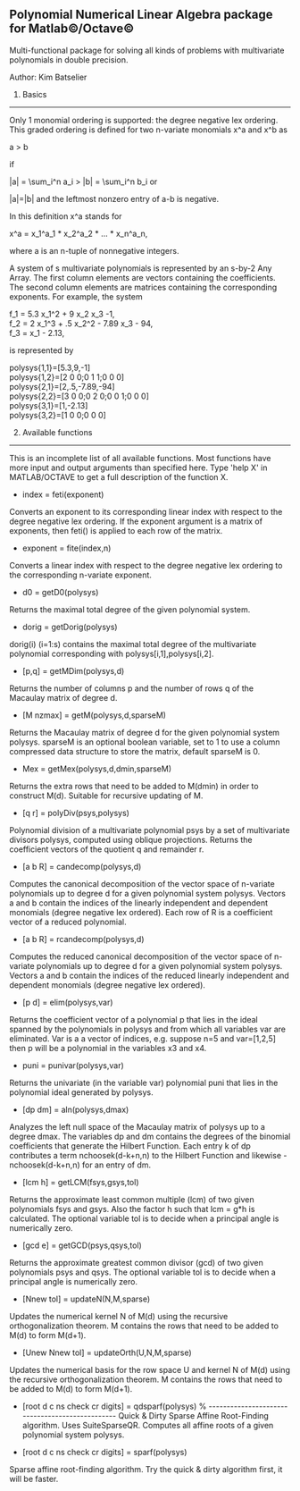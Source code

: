 Polynomial Numerical Linear Algebra package for Matlab&copy;/Octave&copy;
-------------------------------------------------------------------------
Multi-functional package for solving all kinds of problems with multivariate polynomials in double precision.  

Author: Kim Batselier

1. Basics
---------
Only 1 monomial ordering is supported: the degree negative lex ordering. This graded ordering is defined for two n-variate monomials x^a and x^b as

a > b

if 

|a| = \sum_i^n a_i > |b| = \sum_i^n b_i or

|a|=|b| and the leftmost nonzero entry of a-b is negative.

In this definition x^a stands for

x^a = x_1^a_1 * x_2^a_2 * ... * x_n^a_n,

where a is an n-tuple of nonnegative integers.

A system of s multivariate polynomials is represented by an s-by-2 Any Array. The first column elements are vectors containing the coefficients. The second column elements are matrices containing the corresponding exponents. For example, the system

f_1 = 5.3 x_1^2 + 9 x_2 x_3 -1,  
f_2 = 2 x_1^3 + .5 x_2^2 - 7.89 x_3 - 94,  
f_3 = x_1 - 2.13,  

is represented by

polysys{1,1}=[5.3,9,-1]  
polysys{1,2}=[2 0 0;0 1 1;0 0 0]  
polysys{2,1}=[2,.5,-7.89,-94]  
polysys{2,2}=[3 0 0;0 2 0;0 0 1;0 0 0]  
polysys{3,1}=[1,-2.13]  
polysys{3,2}=[1 0 0;0 0 0]  

2. Available functions
----------------------

This is an incomplete list of all available functions. Most functions have more input and output arguments than specified here. Type 'help X' in MATLAB/OCTAVE to get a full description of the function X.  

* index = feti(exponent)

Converts an exponent to its corresponding linear index with respect to the degree negative lex ordering. If the exponent argument is a matrix of exponents, then feti() is applied to each row of the matrix.

* exponent = fite(index,n)

Converts a linear index with respect to the degree negative lex ordering to the corresponding n-variate exponent.

* d0 = getD0(polysys)

Returns the maximal total degree of the given polynomial system.

* dorig = getDorig(polysys)

dorig(i) (i=1:s) contains the maximal total degree of the multivariate polynomial corresponding with polysys[i,1],polysys[i,2].

* [p,q] = getMDim(polysys,d)

Returns the number of columns p and the number of rows q of the Macaulay matrix of degree d.

* [M nzmax]  = getM(polysys,d,sparseM)

Returns the Macaulay matrix of degree d for the given polynomial system polysys. sparseM is an optional boolean variable, set to 1 to use a column compressed data structure to store the matrix, default sparseM is 0.

* Mex = getMex(polysys,d,dmin,sparseM)

Returns the extra rows that need to be added to M(dmin) in order to
construct M(d). Suitable for recursive updating of M.

* [q r] = polyDiv(psys,polysys)

Polynomial division of a multivariate polynomial psys by a set of multivariate divisors polysys, computed using oblique projections. Returns the coefficient vectors of the quotient q and remainder r.

* [a b R] = candecomp(polysys,d)

Computes the canonical decomposition of the vector space of n-variate polynomials up to degree d for a given polynomial system polysys. Vectors a and b contain the indices of the linearly independent and dependent monomials (degree negative lex ordered). Each row of R is a coefficient vector of a reduced polynomial.

* [a b R] = rcandecomp(polysys,d)

Computes the reduced canonical decomposition of the vector space of n-variate polynomials up to degree d for a given polynomial system polysys. Vectors a and b contain the indices of the reduced linearly independent and dependent monomials (degree negative lex ordered).

* [p d] = elim(polysys,var)

Returns the coefficient vector of a polynomial p that lies in the ideal spanned by the polynomials in polysys and from which all variables var are eliminated. Var is a a vector of indices, e.g. suppose n=5 and var=[1,2,5] then p will be a polynomial in the variables x3 and x4.

* puni = punivar(polysys,var)

Returns the univariate (in the variable var) polynomial puni that lies in the polynomial ideal generated by polysys.

 
* [dp dm] = aln(polysys,dmax)

Analyzes the left null space of the Macaulay matrix of polysys up to a degree dmax. The variables dp and dm contains the degrees of the binomial coefficients that generate the Hilbert Function. Each entry k of dp contributes a term nchoosek(d-k+n,n) to the Hilbert Function and likewise -nchoosek(d-k+n,n) for an entry of dm.

* [lcm h] = getLCM(fsys,gsys,tol)

Returns the approximate least common multiple (lcm) of two given polynomials fsys and gsys. Also the factor h such that lcm = g*h is calculated. The optional variable tol is to decide when a principal angle is numerically zero.

* [gcd e] = getGCD(psys,qsys,tol)

Returns the approximate greatest common divisor (gcd) of two given polynomials psys and qsys. The optional variable tol is to decide when a principal angle is numerically zero.

* [Nnew tol] = updateN(N,M,sparse)

Updates the numerical kernel N of M(d) using the recursive orthogonalization theorem. M contains the rows that need to be added to M(d) to form M(d+1).

* [Unew Nnew tol] = updateOrth(U,N,M,sparse)

Updates the numerical basis for the row space U and kernel N of M(d) using the recursive orthogonalization theorem. M contains the rows that need to be added to M(d) to form M(d+1).

* [root d c ns check cr digits] = qdsparf(polysys)
% ------------------------------------------------
Quick & Dirty Sparse Affine Root-Finding algorithm. Uses SuiteSparseQR. Computes all affine roots of a given polynomial system polysys.

* [root d c ns check cr digits] = sparf(polysys)

Sparse affine root-finding algorithm. Try the quick & dirty algorithm first, it will be faster.
